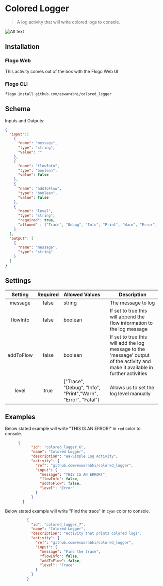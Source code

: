 # Colored Logger
> A log activity that will write colored logs to console. 

![Alt text](https://i.imgur.com/XxavNUc.png)

## Installation
### Flogo Web
This activity comes out of the box with the Flogo Web UI
### Flogo CLI
```text
flogo install github.com/eswarabhi/colored_logger
```
## Schema
Inputs and Outputs:
```json
{
  "input":[
    {
      "name": "message",
      "type": "string",
      "value": ""
    },
    {
      "name": "flowInfo",
      "type": "boolean",
      "value": false
    },
    {
      "name": "addToFlow",
      "type": "boolean",
      "value": false
    },
    {
      "name": "level",
      "type": "string",
      "required": true,
      "allowed" : ["Trace", "Debug", "Info", "Print", "Warn", "Error", "Fatal"]
    }
  ],
  "output": [
    {
      "name": "message",
      "type": "string"
    }
  ]
}
```
## Settings
| Setting         | Required      | Allowed Values  | Description |
| :-------------: |:-------------:| :---------------| ------------|
| message         | false         | string          |The message to log|
| flowInfo        | false         | boolean         |If set to true this will append the flow information to the log message|
| addToFlow       | false         | boolean         |If set to true this will add the log message to the 'message' output of the activity and make it available in further activities|
| level           | true          | ["Trace", "Debug", "Info", "Print","Warn", "Error", "Fatal"]| Allows us to set the log level manually|

## Examples
Below stated example will write "THIS IS AN ERROR!" in `red` color to console.
```json
      {
            "id": "colored_logger_6",
            "name": "Colored Logger",
            "description": "ea-Simple Log Activity",
            "activity": {
              "ref": "github.com/eswarabhi/colored_logger",
              "input": {
                "message": "THIS IS AN ERROR!",
                "flowInfo": false,
                "addToFlow": false,
                "level": "Error"
              }
            }
        }
```
Below stated example will write "Find the trace" in `Cyan` color to console.
```json
          {
            "id": "colored_logger_7",
            "name": "Colored Logger",
            "description": "Activity that prints colored logs",
            "activity": {
              "ref": "github.com/eswarabhi/colored_logger",
              "input": {
                "message": "Find the trace",
                "flowInfo": false,
                "addToFlow": false,
                "level": "Trace"
              }
            }
          }
```
